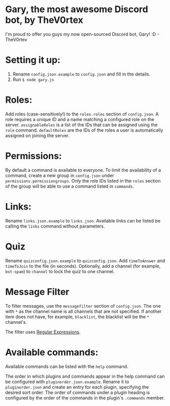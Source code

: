# Gary, the most awesome Discord bot, by TheV0rtex
I'm proud to offer you guys my now open-sourced Discord bot, Gary! :D - TheV0rtex

# Setting it up:

1. Rename `config.json.example` to `config.json` and fill in the details.
2. Run `$ node gary.js`

# Roles:

Add roles (case-sensitively!) to the `roles.roles` section of `config.json`. A role requires a unique ID and a name matching a configured role on the server. `assignableRoles` is a list of the IDs that can be assigned using the `role` command. `defaultRoles` are the IDs of the roles a user is automatically assigned on joining the server.

# Permissions:

By default a command is available to everyone. To limit the availability of a command, create a new group in `config.json` under `permissions.permissiongroups`. Only the role IDs listed in the `roles` section of the group will be able to use a command listed in `commands`.

# Links:

Rename `links.json.example` to `links.json`. Available links can be listed be calling the `links` command without parameters.

# Quiz

Rename `quizconfig.json.example` to `quizconfig.json`. Add `timeToAnswer` and `timeToJoin` to the file (in seconds). Optionally, add a channel (for example, `bot-spam`) to `channel` to lock the quiz to one channel.

# Message Filter

To filter messages, use the `messagefilter` section of `config.json`. The one with `*` as the channel name is all channels that are not specified. If another item does not have, for example, `blacklist`, the blacklist will be the `*` channel's.

The filter uses [Regular Expressions](https://developer.mozilla.org/en-US/docs/Web/JavaScript/Guide/Regular_Expressions).

# Available commands:

Available commands can be listed with the `help` command. 

The order in which plugins and commands appear in the help command can be configured with `pluginorder.json.example`. Rename it to `pluginorder.json` and create an entry for each plugin, specifying the desired sort order. The order of commands under a plugin heading is configured by the order of the commands in the plugin's `.commands` member.
